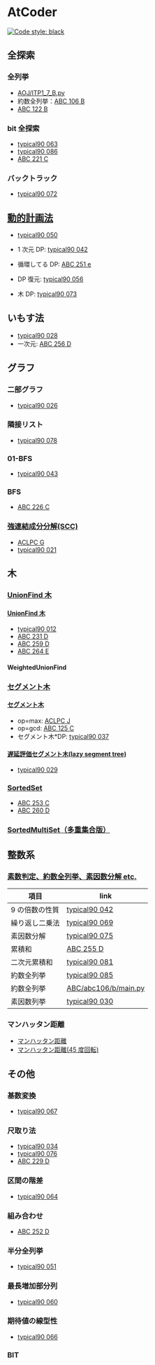 # AtCoder

[![Code style: black](https://img.shields.io/badge/code%20style-black-000000.svg)](https://github.com/psf/black)

## 全探索

### 全列挙

- [AOJ/ITP1_7_B.py](AOJ/ITP1_7_B.py)
- 約数全列挙：[ABC 106 B](ABC/abc106/b/main.py)
- [ABC 122 B](ABC/abc122/b/main.py)

### bit 全探索

- [typical90 063](typical90/063_MonochromaticSubgrid.py)
- [typical90 086](typical90/086_SnukesFavoriteArrays.py)
- [ABC 221 C](ABC/abc221/c/main.py)

### バックトラック

- [typical90 072](typical90/072_LoopRailwayPlan.py)

## [動的計画法](Library/DP/README.md)

- [typical90 050](typical90/050_StairJump.py)

- 1 次元 DP: [typical90 042](typical90/042_MultipleOf9.py)
- 循環してる DP: [ABC 251 e](ABC/abc251/e/main.py)
- DP 復元: [typical90 056](typical90/056_LuckyBag.py)
- 木 DP: [typical90 073](typical90/073_WeNeedBothAnB.py)

## いもす法

- [typical90 028](typical90/028_ClutteredPaper.py)
- 一次元: [ABC 256 D](ABC/abc256/d/main.py)

## グラフ

### 二部グラフ

- [typical90 026](typical90/026_IndependentSetOnATree.py)

### 隣接リスト

- [typical90 078](typical90/078_EasyGraphProblem.py)

### 01-BFS

- [typical90 043](typical90/043_MazeChallengeWithLackOfSleep.py)

### BFS

- [ABC 226 C](ABC/abc226/c/main.py)

### [強連結成分分解(SCC)](Library/Graph/README.md)

- [ACLPC G](ACLPC/G-SCC.py)
- [typical90 021](typical90/021_ComeBackInOnePiece.py)

## 木

### [UnionFind 木](Library/UnionFind/README.md)

#### [UnionFind 木](Library/UnionFind/UnionFind.py)

- [typical90 012](typical90/012_RedPainting.py)
- [ABC 231 D](ABC/abc231/d/main.py)
- [ABC 259 D](ABC/abc259/d/main.py)
- [ABC 264 E](ABC/abc264/e/main.py)

#### WeightedUnionFind

### [セグメント木](Library/SegmentTree/README.md)

#### [セグメント木](Library/SegmentTree/SegmentTree.py)

- op=max: [ACLPC J](ACLPC/J-SegmentTree.py)
- op=gcd: [ABC 125 C](ABC/abc125/c/main.py)
- セグメント木\*DP: [typical90 037](typical90/037_DontLeaveTheSpice.py)

#### [遅延評価セグメント木(lazy segment tree)](Library/SegmentTree/LazySegmentTree.py)

- [typical90 029](typical90/029_LongBricks.py)

### [SortedSet](Library/SortedSet/SortedSet.py)

- [ABC 253 C](ABC/abc253/c/main.py)
- [ABC 260 D](ABC/abc260/d/main_stdset.py)

### [SortedMultiSet（多重集合版）](Library/SortedSet/SortedMulitiset.py)

## 整数系

### [素数判定、約数全列挙、素因数分解 etc.](Library/Math/README.md)

| 項目           | link                                                |
| -------------- | --------------------------------------------------- |
| 9 の倍数の性質 | [typical90 042](typical90/042_MultipleOf9.py)       |
| 繰り返し二乗法 | [typical90 069](typical90/069_ColorfulBlocks2.py)   |
| 素因数分解     | [typical90 075](typical90/075_MagicForBalls.py)     |
| 累積和         | [ABC 255 D](ABC/abc255/d/main.py)                   |
| 二次元累積和   | [typical90 081](typical90/081_FriendlyGroup.py)     |
| 約数全列挙     | [typical90 085](typical90/085_Multiplication085.py) |
| 約数全列挙     | [ABC/abc106/b/main.py](ABC/abc106/b/main.py)        |
| 素因数列挙     | [typical90 030](typical90/030_KFactors.py)          |

### マンハッタン距離

- [マンハッタン距離](typical90/070_PlantPlanning.py)
- [マンハッタン距離(45 度回転)](typical90/036_ManhattanDistance.py)

## その他

### 基数変換

- [typical90 067](typical90/067_Base8to9.py)

### 尺取り法

- [typical90 034](typical90/034_ThereAreFewTypesOfElements.py)
- [typical90 076](typical90/076_CakeCut.py)
- [ABC 229 D](ABC/abc229/d/main.py)

### 区間の階差

- [typical90 064](typical90/064_Uplift.py)

### 組み合わせ

- [ABC 252 D](ABC/abc252/d/main.py)

### 半分全列挙

- [typical90 051](typical90/051_TypicalShop.py)

### 最長増加部分列

- [typical90 060](typical90/060_Chimera.py)

### 期待値の線型性

- [typical90 066](typical90/066_VariousArrays.py)

### BIT
